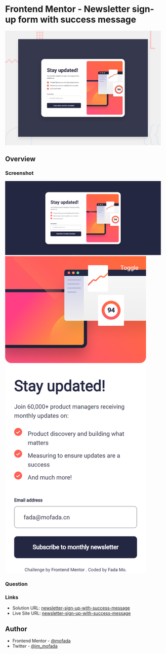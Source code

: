 # Frontend Mentor - Newsletter sign-up form with success message

![Design preview for the Newsletter sign-up form with success message coding challenge](./design/desktop-preview.jpg)

## Overview

### Screenshot

![screenshot](screenshot/screenshot.png)
![screenshot-mobile](screenshot/screenshot-mobile.png)

### Question

### Links

- Solution URL: [newsletter-sign-up-with-success-message](https://www.frontendmentor.io/solutions/newsletter-sign-up-with-success-message-with-tailwind-kEkKETpZls)
- Live Site URL: [newsletter-sign-up-with-success-message](https://mofada.github.io/frontend-mentor/challenges/newsletter-sign-up-with-success-message/)

## Author

- Frontend Mentor - [@mofada](https://www.frontendmentor.io/profile/mofada)
- Twitter - [@im_mofada](https://x.com/im_mofada)
